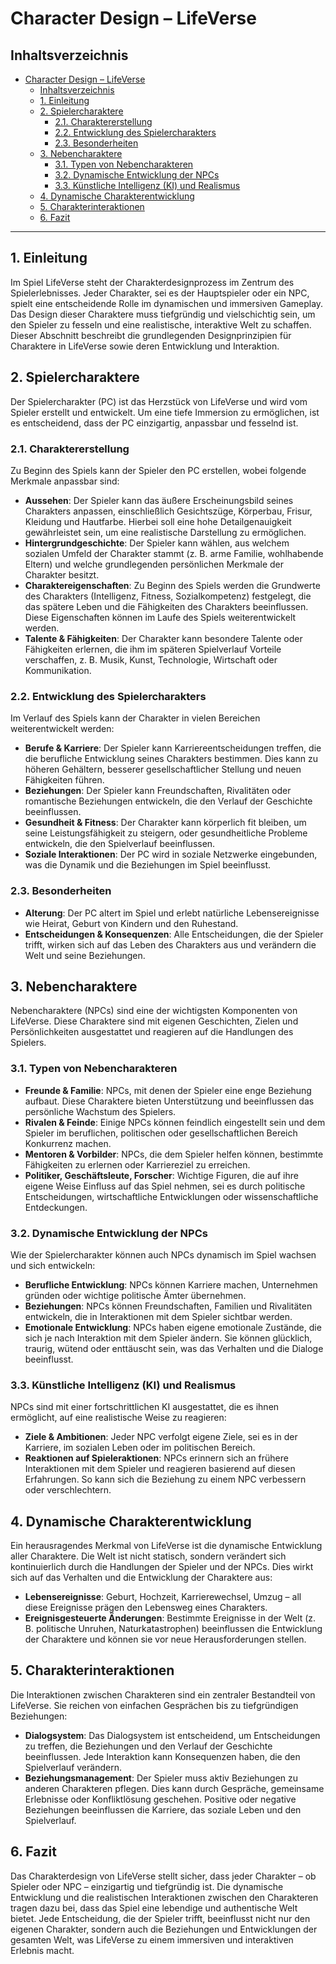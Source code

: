 # Character Design – LifeVerse

## Inhaltsverzeichnis

- [Character Design – LifeVerse](#character-design--lifeverse)
  - [Inhaltsverzeichnis](#inhaltsverzeichnis)
  - [1. Einleitung](#1-einleitung)
  - [2. Spielercharaktere](#2-spielercharaktere)
    - [2.1. Charaktererstellung](#21-charaktererstellung)
    - [2.2. Entwicklung des Spielercharakters](#22-entwicklung-des-spielercharakters)
    - [2.3. Besonderheiten](#23-besonderheiten)
  - [3. Nebencharaktere](#3-nebencharaktere)
    - [3.1. Typen von Nebencharakteren](#31-typen-von-nebencharakteren)
    - [3.2. Dynamische Entwicklung der NPCs](#32-dynamische-entwicklung-der-npcs)
    - [3.3. Künstliche Intelligenz (KI) und Realismus](#33-künstliche-intelligenz-ki-und-realismus)
  - [4. Dynamische Charakterentwicklung](#4-dynamische-charakterentwicklung)
  - [5. Charakterinteraktionen](#5-charakterinteraktionen)
  - [6. Fazit](#6-fazit)

---

## 1. Einleitung

Im Spiel LifeVerse steht der Charakterdesignprozess im Zentrum des Spielerlebnisses. Jeder Charakter, sei es der Hauptspieler oder ein NPC, spielt eine entscheidende Rolle im dynamischen und immersiven Gameplay. Das Design dieser Charaktere muss tiefgründig und vielschichtig sein, um den Spieler zu fesseln und eine realistische, interaktive Welt zu schaffen. Dieser Abschnitt beschreibt die grundlegenden Designprinzipien für Charaktere in LifeVerse sowie deren Entwicklung und Interaktion.

## 2. Spielercharaktere

Der Spielercharakter (PC) ist das Herzstück von LifeVerse und wird vom Spieler erstellt und entwickelt. Um eine tiefe Immersion zu ermöglichen, ist es entscheidend, dass der PC einzigartig, anpassbar und fesselnd ist.

### 2.1. Charaktererstellung

Zu Beginn des Spiels kann der Spieler den PC erstellen, wobei folgende Merkmale anpassbar sind:

- **Aussehen**: Der Spieler kann das äußere Erscheinungsbild seines Charakters anpassen, einschließlich Gesichtszüge, Körperbau, Frisur, Kleidung und Hautfarbe. Hierbei soll eine hohe Detailgenauigkeit gewährleistet sein, um eine realistische Darstellung zu ermöglichen.
- **Hintergrundgeschichte**: Der Spieler kann wählen, aus welchem sozialen Umfeld der Charakter stammt (z. B. arme Familie, wohlhabende Eltern) und welche grundlegenden persönlichen Merkmale der Charakter besitzt.
- **Charaktereigenschaften**: Zu Beginn des Spiels werden die Grundwerte des Charakters (Intelligenz, Fitness, Sozialkompetenz) festgelegt, die das spätere Leben und die Fähigkeiten des Charakters beeinflussen. Diese Eigenschaften können im Laufe des Spiels weiterentwickelt werden.
- **Talente & Fähigkeiten**: Der Charakter kann besondere Talente oder Fähigkeiten erlernen, die ihm im späteren Spielverlauf Vorteile verschaffen, z. B. Musik, Kunst, Technologie, Wirtschaft oder Kommunikation.

### 2.2. Entwicklung des Spielercharakters

Im Verlauf des Spiels kann der Charakter in vielen Bereichen weiterentwickelt werden:

- **Berufe & Karriere**: Der Spieler kann Karriereentscheidungen treffen, die die berufliche Entwicklung seines Charakters bestimmen. Dies kann zu höheren Gehältern, besserer gesellschaftlicher Stellung und neuen Fähigkeiten führen.
- **Beziehungen**: Der Spieler kann Freundschaften, Rivalitäten oder romantische Beziehungen entwickeln, die den Verlauf der Geschichte beeinflussen.
- **Gesundheit & Fitness**: Der Charakter kann körperlich fit bleiben, um seine Leistungsfähigkeit zu steigern, oder gesundheitliche Probleme entwickeln, die den Spielverlauf beeinflussen.
- **Soziale Interaktionen**: Der PC wird in soziale Netzwerke eingebunden, was die Dynamik und die Beziehungen im Spiel beeinflusst.

### 2.3. Besonderheiten

- **Alterung**: Der PC altert im Spiel und erlebt natürliche Lebensereignisse wie Heirat, Geburt von Kindern und den Ruhestand.
- **Entscheidungen & Konsequenzen**: Alle Entscheidungen, die der Spieler trifft, wirken sich auf das Leben des Charakters aus und verändern die Welt und seine Beziehungen.

## 3. Nebencharaktere

Nebencharaktere (NPCs) sind eine der wichtigsten Komponenten von LifeVerse. Diese Charaktere sind mit eigenen Geschichten, Zielen und Persönlichkeiten ausgestattet und reagieren auf die Handlungen des Spielers.

### 3.1. Typen von Nebencharakteren

- **Freunde & Familie**: NPCs, mit denen der Spieler eine enge Beziehung aufbaut. Diese Charaktere bieten Unterstützung und beeinflussen das persönliche Wachstum des Spielers.
- **Rivalen & Feinde**: Einige NPCs können feindlich eingestellt sein und dem Spieler im beruflichen, politischen oder gesellschaftlichen Bereich Konkurrenz machen.
- **Mentoren & Vorbilder**: NPCs, die dem Spieler helfen können, bestimmte Fähigkeiten zu erlernen oder Karriereziel zu erreichen.
- **Politiker, Geschäftsleute, Forscher**: Wichtige Figuren, die auf ihre eigene Weise Einfluss auf das Spiel nehmen, sei es durch politische Entscheidungen, wirtschaftliche Entwicklungen oder wissenschaftliche Entdeckungen.

### 3.2. Dynamische Entwicklung der NPCs

Wie der Spielercharakter können auch NPCs dynamisch im Spiel wachsen und sich entwickeln:

- **Berufliche Entwicklung**: NPCs können Karriere machen, Unternehmen gründen oder wichtige politische Ämter übernehmen.
- **Beziehungen**: NPCs können Freundschaften, Familien und Rivalitäten entwickeln, die in Interaktionen mit dem Spieler sichtbar werden.
- **Emotionale Entwicklung**: NPCs haben eigene emotionale Zustände, die sich je nach Interaktion mit dem Spieler ändern. Sie können glücklich, traurig, wütend oder enttäuscht sein, was das Verhalten und die Dialoge beeinflusst.

### 3.3. Künstliche Intelligenz (KI) und Realismus

NPCs sind mit einer fortschrittlichen KI ausgestattet, die es ihnen ermöglicht, auf eine realistische Weise zu reagieren:

- **Ziele & Ambitionen**: Jeder NPC verfolgt eigene Ziele, sei es in der Karriere, im sozialen Leben oder im politischen Bereich.
- **Reaktionen auf Spieleraktionen**: NPCs erinnern sich an frühere Interaktionen mit dem Spieler und reagieren basierend auf diesen Erfahrungen. So kann sich die Beziehung zu einem NPC verbessern oder verschlechtern.

## 4. Dynamische Charakterentwicklung

Ein herausragendes Merkmal von LifeVerse ist die dynamische Entwicklung aller Charaktere. Die Welt ist nicht statisch, sondern verändert sich kontinuierlich durch die Handlungen der Spieler und der NPCs. Dies wirkt sich auf das Verhalten und die Entwicklung der Charaktere aus:

- **Lebensereignisse**: Geburt, Hochzeit, Karrierewechsel, Umzug – all diese Ereignisse prägen den Lebensweg eines Charakters.
- **Ereignisgesteuerte Änderungen**: Bestimmte Ereignisse in der Welt (z. B. politische Unruhen, Naturkatastrophen) beeinflussen die Entwicklung der Charaktere und können sie vor neue Herausforderungen stellen.

## 5. Charakterinteraktionen

Die Interaktionen zwischen Charakteren sind ein zentraler Bestandteil von LifeVerse. Sie reichen von einfachen Gesprächen bis zu tiefgründigen Beziehungen:

- **Dialogsystem**: Das Dialogsystem ist entscheidend, um Entscheidungen zu treffen, die Beziehungen und den Verlauf der Geschichte beeinflussen. Jede Interaktion kann Konsequenzen haben, die den Spielverlauf verändern.
- **Beziehungsmanagement**: Der Spieler muss aktiv Beziehungen zu anderen Charakteren pflegen. Dies kann durch Gespräche, gemeinsame Erlebnisse oder Konfliktlösung geschehen. Positive oder negative Beziehungen beeinflussen die Karriere, das soziale Leben und den Spielverlauf.

## 6. Fazit

Das Charakterdesign von LifeVerse stellt sicher, dass jeder Charakter – ob Spieler oder NPC – einzigartig und tiefgründig ist. Die dynamische Entwicklung und die realistischen Interaktionen zwischen den Charakteren tragen dazu bei, dass das Spiel eine lebendige und authentische Welt bietet. Jede Entscheidung, die der Spieler trifft, beeinflusst nicht nur den eigenen Charakter, sondern auch die Beziehungen und Entwicklungen der gesamten Welt, was LifeVerse zu einem immersiven und interaktiven Erlebnis macht.

